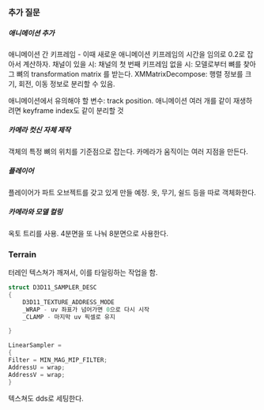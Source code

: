 ### 추가 질문
##### 애니메이션 추가
애니메이션 간 키프레임 - 이때 새로운 애니메이션 키프레임의 시간을 임의로 0.2로 잡아서 계산하자.
채널이 있을 시: 채널의 첫 번째 키프레임
없을 시: 모델로부터 뼈를 찾아 그 뼈의 transformation matrix 를 받는다.
XMMatrixDecompose: 행렬 정보를 크기, 회전, 이동 정보로 분리할 수 있음.

애니메이션에서 유의해야 할 변수: track position.
애니메이션 여러 개를 같이 재생하려면 keyframe index도 같이 분리할 것

##### 카메라 컷신 자체 제작
객체의 특정 뼈의 위치를 기준점으로 잡는다.
카메라가 움직이는 여러 지점을 만든다.

##### 플레이어
플레이어가 파트 오브젝트를 갖고 있게 만들 예정.
옷, 무기, 쉴드 등을 따로 객체화한다.

##### 카메라와 모델 컬링
옥토 트리를 사용.
4분면을 또 나눠 8분면으로 사용한다.

### Terrain
터레인 텍스쳐가 깨져서, 이를 타일링하는 작업을 함.
``` cpp
struct D3D11_SAMPLER_DESC
{
	D3D11_TEXTURE_ADDRESS_MODE
	_WRAP - uv 좌표가 넘어가면 0으로 다시 시작
	_CLAMP - 마지막 uv 픽셀로 유지

}

LinearSampler = 
{
Filter = MIN_MAG_MIP_FILTER;
AddressU = wrap;
AddressV = wrap;
}
```

텍스쳐도 dds로 세팅한다.
